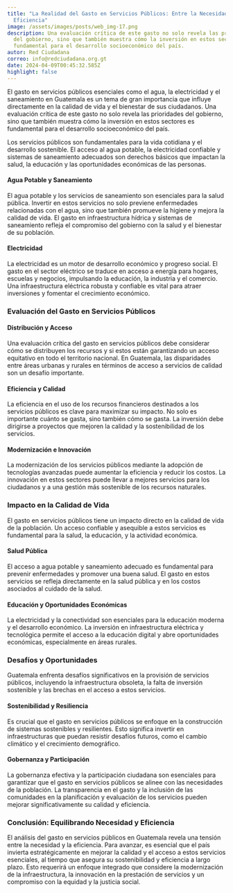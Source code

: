 ```yaml
---
title: "La Realidad del Gasto en Servicios Públicos: Entre la Necesidad y la
  Eficiencia"
image: /assets/images/posts/web_img-17.png
description: Una evaluación crítica de este gasto no solo revela las prioridades
  del gobierno, sino que también muestra cómo la inversión en estos sectores es
  fundamental para el desarrollo socioeconómico del país.
autor: Red Ciudadana
correo: info@redciudadana.org.gt
date: 2024-04-09T00:45:32.585Z
highlight: false
---
```

El gasto en servicios públicos esenciales como el agua, la electricidad y el saneamiento en Guatemala es un tema de gran importancia que influye directamente en la calidad de vida y el bienestar de sus ciudadanos. Una evaluación crítica de este gasto no solo revela las prioridades del gobierno, sino que también muestra cómo la inversión en estos sectores es fundamental para el desarrollo socioeconómico del país.

Los servicios públicos son fundamentales para la vida cotidiana y el desarrollo sostenible. El acceso al agua potable, la electricidad confiable y sistemas de saneamiento adecuados son derechos básicos que impactan la salud, la educación y las oportunidades económicas de las personas.

#### Agua Potable y Saneamiento

El agua potable y los servicios de saneamiento son esenciales para la salud pública. Invertir en estos servicios no solo previene enfermedades relacionadas con el agua, sino que también promueve la higiene y mejora la calidad de vida. El gasto en infraestructura hídrica y sistemas de saneamiento refleja el compromiso del gobierno con la salud y el bienestar de su población.

#### Electricidad

La electricidad es un motor de desarrollo económico y progreso social. El gasto en el sector eléctrico se traduce en acceso a energía para hogares, escuelas y negocios, impulsando la educación, la industria y el comercio. Una infraestructura eléctrica robusta y confiable es vital para atraer inversiones y fomentar el crecimiento económico.

### Evaluación del Gasto en Servicios Públicos

#### Distribución y Acceso

Una evaluación crítica del gasto en servicios públicos debe considerar cómo se distribuyen los recursos y si estos están garantizando un acceso equitativo en todo el territorio nacional. En Guatemala, las disparidades entre áreas urbanas y rurales en términos de acceso a servicios de calidad son un desafío importante.

#### Eficiencia y Calidad

La eficiencia en el uso de los recursos financieros destinados a los servicios públicos es clave para maximizar su impacto. No solo es importante cuánto se gasta, sino también cómo se gasta. La inversión debe dirigirse a proyectos que mejoren la calidad y la sostenibilidad de los servicios.

#### Modernización e Innovación

La modernización de los servicios públicos mediante la adopción de tecnologías avanzadas puede aumentar la eficiencia y reducir los costos. La innovación en estos sectores puede llevar a mejores servicios para los ciudadanos y a una gestión más sostenible de los recursos naturales.

### Impacto en la Calidad de Vida

El gasto en servicios públicos tiene un impacto directo en la calidad de vida de la población. Un acceso confiable y asequible a estos servicios es fundamental para la salud, la educación, y la actividad económica.

#### Salud Pública

El acceso a agua potable y saneamiento adecuado es fundamental para prevenir enfermedades y promover una buena salud. El gasto en estos servicios se refleja directamente en la salud pública y en los costos asociados al cuidado de la salud.

#### Educación y Oportunidades Económicas

La electricidad y la conectividad son esenciales para la educación moderna y el desarrollo económico. La inversión en infraestructura eléctrica y tecnológica permite el acceso a la educación digital y abre oportunidades económicas, especialmente en áreas rurales.

### Desafíos y Oportunidades

Guatemala enfrenta desafíos significativos en la provisión de servicios públicos, incluyendo la infraestructura obsoleta, la falta de inversión sostenible y las brechas en el acceso a estos servicios.

#### Sostenibilidad y Resiliencia

Es crucial que el gasto en servicios públicos se enfoque en la construcción de sistemas sostenibles y resilientes. Esto significa invertir en infraestructuras que puedan resistir desafíos futuros, como el cambio climático y el crecimiento demográfico.

#### Gobernanza y Participación

La gobernanza efectiva y la participación ciudadana son esenciales para garantizar que el gasto en servicios públicos se alinee con las necesidades de la población. La transparencia en el gasto y la inclusión de las comunidades en la planificación y evaluación de los servicios pueden mejorar significativamente su calidad y eficiencia.

### Conclusión: Equilibrando Necesidad y Eficiencia

El análisis del gasto en servicios públicos en Guatemala revela una tensión entre la necesidad y la eficiencia. Para avanzar, es esencial que el país invierta estratégicamente en mejorar la calidad y el acceso a estos servicios esenciales, al tiempo que asegura su sostenibilidad y eficiencia a largo plazo. Esto requerirá un enfoque integrado que considere la modernización de la infraestructura, la innovación en la prestación de servicios y un compromiso con la equidad y la justicia social.